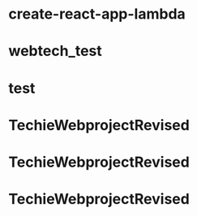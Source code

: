 # create-react-app-lambda
# webtech_test
# test
# TechieWebprojectRevised
# TechieWebprojectRevised
# TechieWebprojectRevised

